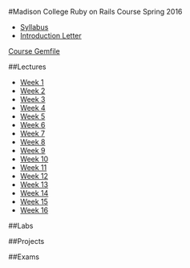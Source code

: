 #Madison College Ruby on Rails Course Spring 2016
* [Syllabus](syllabus.md)
* [Introduction Letter](introletter.md)

[Course Gemfile](https://gist.github.com/johnsonch/00d410c0ae07396f7b0c)

##Lectures
* [Week 1](Lectures/week01)
* [Week 2](Lectures/week02)
* [Week 3](Lectures/week03)
* [Week 4](Lectures/week04)
* [Week 5](Lectures/week05)
* [Week 6](Lectures/week06)
* [Week 7](Lectures/week07)
* [Week 8](Lectures/week08)
* [Week 9](Lectures/week09)
* [Week 10](Lectures/week10)
* [Week 11](Lectures/week11)
* [Week 12](Lectures/week12)
* [Week 13](Lectures/week13)
* [Week 14](Lectures/week14)
* [Week 15](Lectures/week15)
* [Week 16](Lectures/week16)

##Labs

##Projects

##Exams
